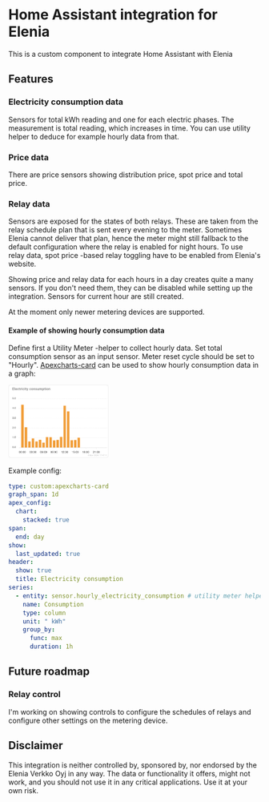 # Home Assistant integration for Elenia

This is a custom component to integrate Home Assistant with Elenia

## Features
### Electricity consumption data
Sensors for total kWh reading and one for each electric phases. The measurement is total reading, which increases in time. You can use utility helper to deduce for example hourly data from that.

### Price data
There are price sensors showing distribution price, spot price and total price.
### Relay data
Sensors are exposed for the states of both relays. These are taken from the relay schedule plan that is sent every evening to the meter. Sometimes Elenia cannot deliver that plan, hence the meter might still fallback to the default configuration where the relay is enabled for night hours. To use relay data, spot price -based relay toggling have to be enabled from Elenia's website.

Showing price and relay data for each hours in a day creates quite a many sensors. If you don't need them, they can be disabled while setting up the integration. Sensors for current hour are still created.

At the moment only newer metering devices are supported.

#### Example of showing hourly consumption data
Define first a Utility Meter -helper to collect hourly data. Set total consumption sensor as an input sensor. Meter reset cycle should be set to "Hourly".
[Apexcharts-card](https://github.com/RomRider/apexcharts-card) can be used to show hourly consumption data in a graph:

<img src="https://github.com/jrmattila/ha-elenia/blob/main/docs/apexcharts-example.png?raw=true" width="200">

Example config:
```yaml
type: custom:apexcharts-card
graph_span: 1d
apex_config:
  chart:
    stacked: true
span:
  end: day
show:
  last_updated: true
header:
  show: true
  title: Electricity consumption
series:
  - entity: sensor.hourly_electricity_consumption # utility meter helper
    name: Consumption
    type: column
    unit: " kWh"
    group_by:
      func: max
      duration: 1h
```

## Future roadmap
### Relay control
I'm working on showing controls to configure the schedules of relays and configure other settings on the metering device. 

## Disclaimer
This integration is neither controlled by, sponsored by, nor endorsed by the Elenia Verkko Oyj in any way. The data or functionality it offers, might not work, and you should not use it in any critical applications. Use it at your own risk.
